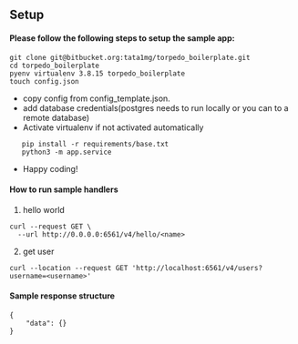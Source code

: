 ## Setup

#### Please follow the following steps to setup the sample app:

```
git clone git@bitbucket.org:tata1mg/torpedo_boilerplate.git
cd torpedo_boilerplate
pyenv virtualenv 3.8.15 torpedo_boilerplate
touch config.json
```
* copy config from config_template.json.
* add database credentials(postgres needs to run locally or you can to a remote database)
* Activate virtualenv if not activated automatically
```
   pip install -r requirements/base.txt
   python3 -m app.service
   ```
   
* Happy coding!



#### How to run sample handlers
1. hello world
```
curl --request GET \
  --url http://0.0.0.0:6561/v4/hello/<name>
```

2. get user
```
curl --location --request GET 'http://localhost:6561/v4/users?username=<username>'
```

#### Sample response structure

```
{
    "data": {}
} 
```